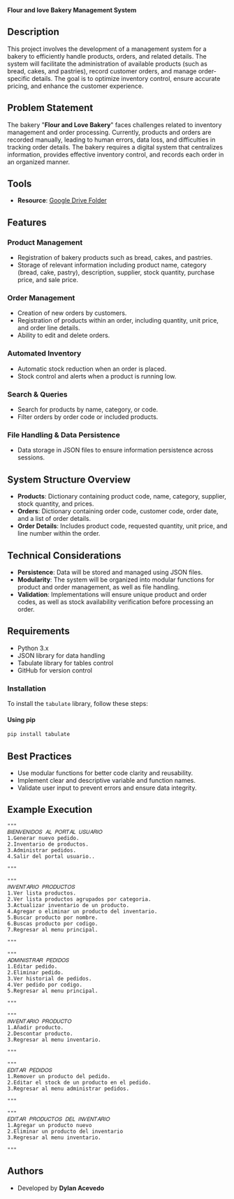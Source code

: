 **Flour and love Bakery Management System**

## Description

This project involves the development of a management system for a bakery to efficiently handle products, orders, and related details. The system will facilitate the administration of available products (such as bread, cakes, and pastries), record customer orders, and manage order-specific details. The goal is to optimize inventory control, ensure accurate pricing, and enhance the customer experience.

## Problem Statement

The bakery "**Flour and Love Bakery**" faces challenges related to inventory management and order processing. Currently, products and orders are recorded manually, leading to human errors, data loss, and difficulties in tracking order details. The bakery requires a digital system that centralizes information, provides effective inventory control, and records each order in an organized manner.

## Tools

- **Resource**: [Google Drive Folder](https://drive.google.com/drive/folders/1sgEohHBFul6AjnAziCO5zaqb4YNQ8BFQ?usp=sharing)

## Features

### **Product Management**
- Registration of bakery products such as bread, cakes, and pastries.
- Storage of relevant information including product name, category (bread, cake, pastry), description, supplier, stock quantity, purchase price, and sale price.

### **Order Management**
- Creation of new orders by customers.
- Registration of products within an order, including quantity, unit price, and order line details.
- Ability to edit and delete orders.

### **Automated Inventory**
- Automatic stock reduction when an order is placed.
- Stock control and alerts when a product is running low.

### **Search & Queries**
- Search for products by name, category, or code.
- Filter orders by order code or included products.

### **File Handling & Data Persistence**
- Data storage in JSON files to ensure information persistence across sessions.

## System Structure Overview

- **Products**: Dictionary containing product code, name, category, supplier, stock quantity, and prices.
- **Orders**: Dictionary containing order code, customer code, order date, and a list of order details.
- **Order Details**: Includes product code, requested quantity, unit price, and line number within the order.

## Technical Considerations

- **Persistence**: Data will be stored and managed using JSON files.
- **Modularity**: The system will be organized into modular functions for product and order management, as well as file handling.
- **Validation**: Implementations will ensure unique product and order codes, as well as stock availability verification before processing an order.

## Requirements

- Python 3.x
- JSON library for data handling
- Tabulate library for tables control
- GitHub for version control

### Installation
To install the `tabulate` library, follow these steps:

#### Using pip 
```bash
pip install tabulate
```



## Best Practices

- Use modular functions for better code clarity and reusability.
- Implement clear and descriptive variable and function names.
- Validate user input to prevent errors and ensure data integrity.

## Example Execution

```
"""
𝐵𝐼𝐸𝑁𝑉𝐸𝑁𝐼𝐷𝑂𝑆 𝐴𝐿 𝑃𝑂𝑅𝑇𝐴𝐿 𝑈𝑆𝑈𝐴𝑅𝐼𝑂
1.Generar nuevo pedido.
2.Inventario de productos.
3.Administrar pedidos.
4.Salir del portal usuario..

"""

"""
𝐼𝑁𝑉𝐸𝑁𝑇𝐴𝑅𝐼𝑂 𝑃𝑅𝑂𝐷𝑈𝐶𝑇𝑂𝑆
1.Ver lista productos.
2.Ver lista productos agrupados por categoria.
3.Actualizar inventario de un producto.
4.Agregar o eliminar un producto del inventario.
5.Buscar producto por nombre.
6.Buscas producto por codigo.
7.Regresar al menu principal.

"""

"""
𝐴𝐷𝑀𝐼𝑁𝐼𝑆𝑇𝑅𝐴𝑅 𝑃𝐸𝐷𝐼𝐷𝑂𝑆
1.Editar pedido.
2.Eliminar pedido.
3.Ver historial de pedidos.
4.Ver pedido por codigo.
5.Regresar al menu principal.

"""

"""
𝐼𝑁𝑉𝐸𝑁𝑇𝐴𝑅𝐼𝑂 𝑃𝑅𝑂𝐷𝑈𝐶𝑇𝑂
1.Añadir producto.
2.Descontar producto.
3.Regresar al menu inventario.

"""

"""
𝐸𝐷𝐼𝑇𝐴𝑅 𝑃𝐸𝐷𝐼𝐷𝑂𝑆
1.Remover un producto del pedido.
2.Editar el stock de un producto en el pedido.
3.Regresar al menu administrar pedidos.

"""

"""
𝐸𝐷𝐼𝑇𝐴𝑅 𝑃𝑅𝑂𝐷𝑈𝐶𝑇𝑂𝑆 𝐷𝐸𝐿 𝐼𝑁𝑉𝐸𝑁𝑇𝐴𝑅𝐼𝑂
1.Agregar un producto nuevo
2.Eliminar un producto del inventario
3.Regresar al menu inventario.

"""
```

## Authors

- Developed by **Dylan Acevedo**

